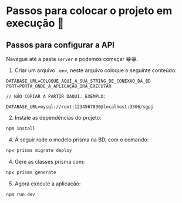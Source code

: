 # Passos para colocar o projeto em execução 🚀

## Passos para configurar a API

Navegue até a pasta `server` e podemos começar 😁😁.

1. Criar um arquivo `.env`, neste arquivo coloque o seguinte conteúdo:
  ```env
  DATABASE_URL=COLOQUE_AQUI_A_SUA_STRING_DE_CONEXAO_DA_BD
  PORT=PORTA_ONDE_A_APLICAÇÃO_IRÁ_EXECUTAR

  // NÃO COPIAR A PARTIR DAQUI. EXEMPLO:

  DATABASE_URL=mysql://root:1234567890@localhost:3306/sgpj
  ```
2. Instale as dependências do projeto:
  ```bash
  npm install
  ```

4. À seguir rode o modelo prisma na BD, com o comando:
  ```bash
  npx prisma migrate deploy
  ```
4. Gere as classes prisma com:
  ```bash
  npx prisma generate
  ```
5. Agora execute a aplicação:
  ```bash
  npm run dev
  ```

